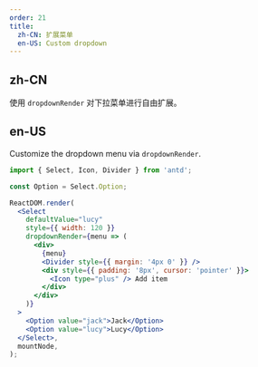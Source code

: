 ```yaml
---
order: 21
title:
  zh-CN: 扩展菜单
  en-US: Custom dropdown
---
```


## zh-CN

使用 `dropdownRender` 对下拉菜单进行自由扩展。

## en-US

Customize the dropdown menu via `dropdownRender`.

````jsx
import { Select, Icon, Divider } from 'antd';

const Option = Select.Option;

ReactDOM.render(
  <Select
    defaultValue="lucy"
    style={{ width: 120 }}
    dropdownRender={menu => (
      <div>
        {menu}
        <Divider style={{ margin: '4px 0' }} />
        <div style={{ padding: '8px', cursor: 'pointer' }}>
          <Icon type="plus" /> Add item
        </div>
      </div>
    )}
  >
    <Option value="jack">Jack</Option>
    <Option value="lucy">Lucy</Option>
  </Select>,
  mountNode,
);
````
